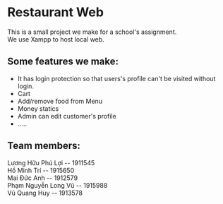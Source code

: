 # Restaurant Web
This is a small project we make for a school's assignment.  
We use Xampp to host local web.  
## Some features we make:
- It has login protection so that users's profile can't be visited without login.
- Cart 
- Add/remove food from Menu
- Money statics
- Admin can edit customer's profile
- .....





## Team members:
Lương Hữu Phú Lợi -- 1911545  
Hồ Minh Trí -- 1915650   
Mai Đức Anh -- 1912579   
Phạm Nguyễn Long Vũ -- 1915988  
Vũ Quang Huy -- 1913578  
